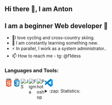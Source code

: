 ## Hi there 👋, I am Anton

## I am a beginner Web developer 👀
- 🎉I love cycling and cross-country skiing.
- 🥅 I am constantly learning something new.
- ⚡ In parallel, I work as a system administrator..
- 📫 How to reach me - tg: @f1dess

### Languages and Tools:

<img align="left" alt="HTML5" width="26px" src="https://raw.githubusercontent.com/github/explore/80688e429a7d4ef2fca1e82350fe8e3517d3494d/topics/html/html.png"/>
<img align="left" alt="CSS3" width="26px" src="https://raw.githubusercontent.com/github/explore/80688e429a7d4ef2fca1e82350fe8e3517d3494d/topics/css/css.png"/>
<img align="left" alt="JS" width="26px" src="https://static.tildacdn.com/tild6566-3665-4635-b762-326239616638/390-3903154_computer.png"/>
<img align="left" alt="Figma" width="26px" src="https://uploads-ssl.webflow.com/5e3c7a535a0b8ce5f3926ef8/5f0899e05c693d79cdf66e91_figma.png"/>
<img align="left" alt="Photoshop" width="26px" src="https://i.pinimg.com/originals/6c/28/82/6c2882378809013a05befc2da4188e70.png"/>
<img align="left" alt="Visual Studio Code" width="26px" src="https://raw.githubusercontent.com/github/explore/80688e429a7d4ef2fca1e82350fe8e3517d3494d/topics/visual-studio-code/visual-studio-code.png"/>

&nbsp;

<details>
  <summary>:zap: Statistics:</summary>
  <img align="left" alt="codeSTACKr's GitHub Stats" src="https://github-readme-stats.vercel.app/api/top-langs/?username=f1des&langs_count=8&layout=compact" />
  <img align="left" alt="codeSTACKr's GitHub Stats" src="https://github-readme-stats.vercel.app/api?username=f1des&show_icons=true" />
</details>

<!---
f1des/f1des is a ✨ special ✨ repository because its `README.md` (this file) appears on your GitHub profile.
You can click the Preview link to take a look at your changes.
--->
